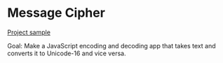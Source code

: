 # Message Cipher

[Project sample](https://codepen.io/SixStringsCoder/pen/RvOEpb?editors=0110)

Goal: Make a JavaScript encoding and decoding app that takes text and converts it to Unicode-16 and vice versa.
